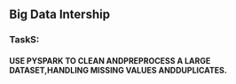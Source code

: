 ## Big Data Intership
### TaskS:
#### USE PYSPARK TO CLEAN ANDPREPROCESS A LARGE DATASET,HANDLING MISSING VALUES ANDDUPLICATES.
